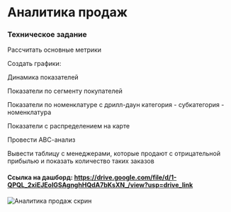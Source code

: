 # Аналитика продаж
### Техническое задание
Рассчитать основные метрики

Создать графики:

Динамика показателей

Показатели по сегменту покупателей

Показатели по номенклатуре с дрилл-даун категория - субкатегория - номенклатура

Показатели с распределением на карте

Провести АВС-анализ

Вывести таблицу с менеджерами, которые продают с отрицательной прибылью и показать количество таких заказов

#### Ссылка на дашборд: https://drive.google.com/file/d/1-QPQL_2xiEJEolGSAgnghHQdA7bKsXN_/view?usp=drive_link
![Аналитика продаж скрин](https://github.com/user-attachments/assets/ef9ae19b-3abe-448b-803e-e300ec0d35de)
